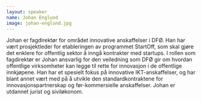 ```yaml
---
layout: speaker
name: Johan Englund
image: johan-englund.jpg
---
```

Johan er fagdirektør for området innovative anskaffelser i DFØ. Han har vært prosjektleder for etableringen av programmet StartOff, som skal gjøre det enklere for offentlig sektor å inngå kontrakter med startups. I rollen som fagdirektør er Johan ansvarlig for den veiledning som DFØ gir om hvordan offentlige virksomheter kan legge til rette for innovasjon i de offentlige innkjøpene. Han har et spesielt fokus på innovative IKT-anskaffelser, og har blant annet vært med på å utvikle den standardkontraktene for innovasjonspartnerskap og før-kommersielle anskaffelser. Johan er utdannet jurist og siviløkonom.
